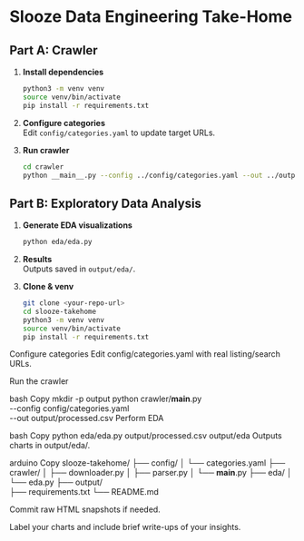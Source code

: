 # Slooze Data Engineering Take-Home

## Part A: Crawler

1. **Install dependencies**  
   ```bash
   python3 -m venv venv
   source venv/bin/activate
   pip install -r requirements.txt
   ```

2. **Configure categories**  
   Edit `config/categories.yaml` to update target URLs.

3. **Run crawler**  
   ```bash
   cd crawler
   python __main__.py --config ../config/categories.yaml --out ../output/processed.csv
   ```

## Part B: Exploratory Data Analysis

1. **Generate EDA visualizations**  
   ```bash
   python eda/eda.py
   ```

2. **Results**  
   Outputs saved in `output/eda/`.




1. **Clone & venv**  
   ```bash
   git clone <your-repo-url>
   cd slooze-takehome
   python3 -m venv venv
   source venv/bin/activate
   pip install -r requirements.txt
Configure categories
Edit config/categories.yaml with real listing/search URLs.

Run the crawler

bash
Copy
mkdir -p output
python crawler/__main__.py \
  --config config/categories.yaml \
  --out output/processed.csv
Perform EDA

bash
Copy
python eda/eda.py output/processed.csv output/eda
Outputs charts in output/eda/.

arduino
Copy
slooze-takehome/
├── config/
│   └── categories.yaml
├── crawler/
│   ├── downloader.py
│   ├── parser.py
│   └── __main__.py
├── eda/
│   └── eda.py
├── output/      
├── requirements.txt
└── README.md


Commit raw HTML snapshots if needed.

Label your charts and include brief write-ups of your insights.
